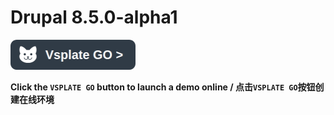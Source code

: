 # Drupal 8.5.0-alpha1

<a href="https://www.vsplate.com/?docker-compose=https://github.com/vsplate/dcenvs/drupal/8.5.0-alpha1"><img alt="VSPLATE GO" src="https://raw.githubusercontent.com/vsplate/images/master/vsgo_btn.png" width="200px"></a>

**Click the `VSPLATE GO` button to launch a demo online / 点击`VSPLATE GO`按钮创建在线环境**